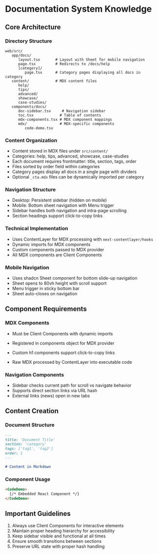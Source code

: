 # Documentation System Knowledge

## Core Architecture

### Directory Structure

```
web/src/
   app/docs/
      layout.tsx       # Layout with Sheet for mobile navigation
      page.tsx         # Redirects to /docs/help
      [category]/
         page.tsx      # Category pages displaying all docs in category
   content/            # MDX content files
      help/
      tips/
      advanced/
      showcase/
      case-studies/
   components/docs/
      doc-sidebar.tsx     # Navigation sidebar
      toc.tsx            # Table of contents
      mdx-components.tsx # MDX component mappings
      mdx/               # MDX-specific components
         code-demo.tsx
```

### Content Organization

- Content stored in MDX files under `src/content/`
- Categories: help, tips, advanced, showcase, case-studies
- Each document requires frontmatter: title, section, tags, order
- Files sorted by order field within categories
- Category pages display all docs in a single page with dividers
- Optional `_cta.mdx` files can be dynamically imported per category

### Navigation Structure

- Desktop: Persistent sidebar (hidden on mobile)
- Mobile: Bottom sheet navigation with Menu trigger
- Sidebar handles both navigation and intra-page scrolling
- Section headings support click-to-copy links

### Technical Implementation

- Uses ContentLayer for MDX processing with `next-contentlayer/hooks`
- Dynamic imports for MDX components
- Custom components passed to MDX provider
- All MDX components are Client Components

### Mobile Navigation

- Uses shadcn Sheet component for bottom slide-up navigation
- Sheet opens to 80vh height with scroll support
- Menu trigger in sticky bottom bar
- Sheet auto-closes on navigation

## Component Requirements
### MDX Components

- Must be Client Components with dynamic imports
- Registered in components object for MDX provider
- Custom h1 components support click-to-copy links

- Raw MDX processed by ContentLayer into executable code

### Navigation Components

- Sidebar checks current path for scroll vs navigate behavior
- Supports direct section links via URL hash
- External links (news) open in new tabs

## Content Creation

### Document Structure

```markdown
---
title: 'Document Title'
section: 'category'
tags: ['tag1', 'tag2']
order: 1
---

# Content in Markdown
```

### Component Usage

```markdown
<CodeDemo>
  {/* Embedded React Component */}
</CodeDemo>
```

## Important Guidelines

1. Always use Client Components for interactive elements
2. Maintain proper heading hierarchy for accessibility
3. Keep sidebar visible and functional at all times
4. Ensure smooth transitions between sections
5. Preserve URL state with proper hash handling

